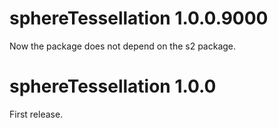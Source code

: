 # sphereTessellation 1.0.0.9000

Now the package does not depend on the s2 package.


# sphereTessellation 1.0.0

First release.
